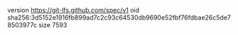 version https://git-lfs.github.com/spec/v1
oid sha256:3d5152e1916fb899ad7c2c93c64530db9690e52fbf76fdbae26c5de78503977c
size 7593
